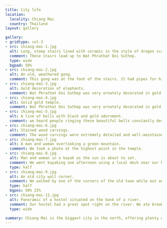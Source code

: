 ```yaml
---
title: City life
location:
  locality: Chiang Mai
  country: Thailand
layout: gallery

gallery:
- gridtype: col-3
- src: chiang-mai-1.jpg
  alt: Long, steep stairs lined with ceramic in the style of dragon scales.
  comment: These stairs lead up to Wat Phrathat Doi Suthep.
  type: wide
  bgpad: 50%
- src: chiang-mai-2.jpg
  alt: An old, weathered gong.
  comment: This gong was at the foot of the stairs. It had pipes for hitting it but after a few solid swings of my palm I heard a satisfying, rich tone.
- src: chiang-mai-3.jpg
  alt: Gold decoration of elephants.
  comment: Wat Phrathat Doi Suthep was very ornately decorated in gold.
- src: chiang-mai-4.jpg
  alt: Solid gold temple.
  comment: Wat Phrathat Doi Suthep was very ornately decorated in gold.
- src: chiang-mai-5.jpg
  alt: A line of bells with black and gold adornment.
  comment: we heard people ringing these beautiful bells constantly despite the sign asking them not to.
- src: chiang-mai-6.jpg
  alt: Stained wood carvings.
  comment: The wood carvings were extremely detailed and well-maintained with thick varnish.
- src: chiang-mai-7.jpg
  alt: A man and woman overlooking a green mountain.
  comment: We took a photo at the highest point in the temple.
- src: chiang-mai-8.jpg
  alt: Man and woman in a kayak as the sun is about to set.
  comment: We went kayaking one afternoon using a local dock near our hostel. It was much better than booking a tour!
  type: half
- src: chiang-mai-9.jpg
  alt: An old city wall corner.
  comment: We walked by one of the corners of the old town while out one night.
  type: half
  bgpos: 50% 25%
- src: chiang-mai-11.jpg
  alt: Panoramic of a hostel situated on the bank of a river.
  comment: Our hostel had a great spot right on the river. We ate breakfast and dinner here often.
  type: wide

summary: Chiang Mai is the biggest city in the north, offering plenty of sights and activities. We had fun checking it out for a few days.
---
```

